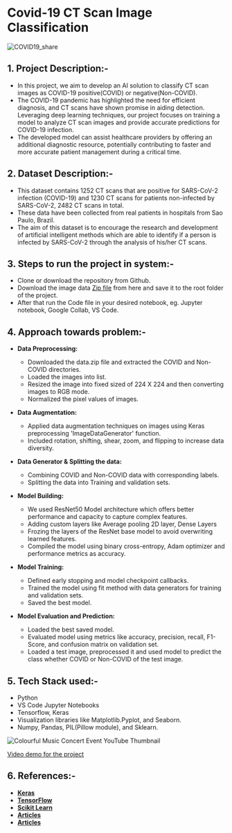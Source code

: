 # **Covid-19 CT Scan Image Classification**

![COVID19_share](https://github.com/shreya-gs/FullStack/assets/124378144/dda2b2d0-7ef4-4941-b075-dd4b67d0d28e)


## **1. Project Description:-**
* In this project, we aim to develop an AI solution to classify CT scan images as COVID-19 positive(COVID) or negative(Non-COVID). 
* The COVID-19 pandemic has highlighted the need for efficient diagnosis, and CT scans have shown promise in aiding detection. Leveraging deep learning techniques, our project focuses on training a model to analyze CT scan images and provide accurate predictions for COVID-19 infection.
* The developed model can assist healthcare providers by offering an additional diagnostic resource, potentially contributing to faster and more accurate patient management during a critical time.

## **2. Dataset Description:-**
* This dataset contains 1252 CT scans that are positive for SARS-CoV-2 infection (COVID-19) and 1230 CT scans for patients non-infected by SARS-CoV-2, 2482 CT scans in total. 
* These data have been collected from real patients in hospitals from Sao Paulo, Brazil. 
* The aim of this dataset is to encourage the research and development of artificial intelligent methods which are able to identify if a person is infected by SARS-CoV-2 through the analysis of his/her CT scans.

## **3. Steps to run the project in system:-**
* Clone or download the repository from Github.
* Download the image data [Zip file](https://drive.google.com/file/d/1GjyA-RaoHb33Sq0EKRvr4-fsA7BNC66U/view?usp=sharing) from here and save it to the root folder of the project.
* After that run the Code file in your desired notebook, eg. Jupyter notebook, Google Collab, VS Code.

## **4. Approach towards problem:-**

  * **Data Preprocessing:**
    * Downloaded the data.zip file and extracted the COVID and Non-COVID directories.
    * Loaded the images into list.
    * Resized the image into fixed sized of 224 X 224 and then converting images to RGB mode.
    * Normalized the pixel values of images.
  
  * **Data Augmentation:**
    * Applied data augmentation techniques on images using Keras preprocessing 'ImageDataGenerator' function.
    * Included rotation, shifting, shear, zoom, and flipping to increase data diversity.
  
  * **Data Generator & Splitting the data:**
    * Combining COVID and Non-COVID data with corresponding labels.
    * Splitting the data into Training and validation sets.
  
  * **Model Building:**
    * We used ResNet50 Model architecture which offers better performance and capacity to capture complex features.
    * Adding custom layers like Average pooling 2D layer, Dense Layers
    * Frozing the layers of the ResNet base model to avoid overwriting learned features.
    * Compiled the model using binary cross-entropy, Adam optimizer and performance metrics as accuracy.
  
  * **Model Training:**
    * Defined early stopping and model checkpoint callbacks.
    * Trained the model using fit method with data generators for training and validation sets.
    * Saved the best model.
  
  * **Model Evaluation and Prediction:**
    * Loaded the best saved model.
    * Evaluated model using metrics like accuracy, precision, recall, F1-Score, and confusion matrix on validation set.
    * Loaded a test image, preprocessed it and used model to predict the class whether COVID or Non-COVID of the test image.
   
## **5. Tech Stack used:-**
* Python
* VS Code Jupyter Notebooks
* Tensorflow, Keras
* Visualization libraries like Matplotlib.Pyplot, and Seaborn.
* Numpy, Pandas, PIL(Pillow module), and Sklearn.


![Colourful Music Concert Event YouTube Thumbnail](https://github.com/piyush8227/FullStack/assets/78916771/2525babb-adfb-486c-8280-e39ed09ab535)

[Video demo for the project](https://youtu.be/Ir-0eR5ZO00)

## **6. References:-**
* **[Keras](https://keras.io/api/)**
* **[TensorFlow](https://www.tensorflow.org/)**
* **[Scikit Learn](https://scikit-learn.org/stable/)**
* **[Articles](https://www.sciencedirect.com/science/article/pii/S1746809422007224)**
* **[Articles](https://www.nature.com/articles/s41598-021-93832-2)**
